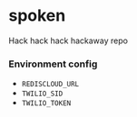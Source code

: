 spoken
======

Hack hack hack hackaway repo


### Environment config

* `REDISCLOUD_URL`
* `TWILIO_SID`
* `TWILIO_TOKEN`
